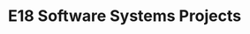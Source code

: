 ---
layout: project_batch
title: E18 Software Systems Projects
permalink: /co227/e18/
has_children: true
parent: Software Systems Projects
batch: e18
code: co227

readmore: "#"

search_exclude: true
default_thumb_image: /data/categories/co227/thumbnail.jpg
description: Software systems designed and developed by second year Computer Engineering Students as part of coursework
---